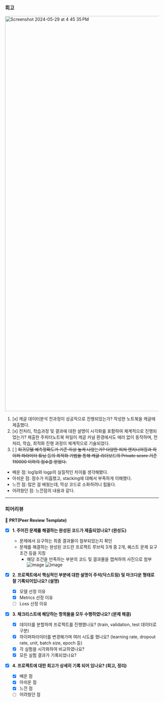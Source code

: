 ### 회고
<img width="1289" alt="Screenshot 2024-05-29 at 4 45 35 PM" src="https://github.com/minkj1992/ai/assets/37536298/c24ce076-23dc-434a-863a-43838261eb14">

1. [x] 캐글 데이터분석 전과정이 성공적으로 진행되었는가?	작성한 노트북을 캐글에 제출했다.
2. [x] 전처리, 학습과정 및 결과에 대한 설명이 시각화를 포함하여 체계적으로 진행되었는가?	제출한 주피터노트북 파일이 캐글 커널 환경에서도 에러 없이 동작하며, 전처리, 학습, 최적화 진행 과정이 체계적으로 기술되었다.
3. [ ] ~~회귀모델 예측정확도가 기준 이상 높게 나왔는가?	다양한 피처 엔지니어링과 하이퍼 파라미터 튜닝 등의 최적화 기법을 통해 캐글 리더보드의 Private score 기준 110000 이하의 점수를 얻었다.~~

- 배운 점: log1p와 logp의 실질적인 차이를 생각해봤다.
- 아쉬운 점: 점수가 미흡했고, stacking에 대해서 부족하게 이해했다.
- 느낀 점: 많은 걸 배웠는데, 막상 코드로 소화하려니 힘들다.
- 어려웠던 점: 느낀점의 내용과 같다.

---
### 피어리뷰

🔑 **PRT(Peer Review Template)**

- [X]  **1. 주어진 문제를 해결하는 완성된 코드가 제출되었나요? (완성도)**
    - 문제에서 요구하는 최종 결과물이 첨부되었는지 확인
    - 문제를 해결하는 완성된 코드란 프로젝트 루브릭 3개 중 2개, 
    퀘스트 문제 요구조건 등을 지칭
        - 해당 조건을 만족하는 부분의 코드 및 결과물을 캡쳐하여 사진으로 첨부
    ![image](https://github.com/minkj1992/ai/assets/111371565/8e2d1f74-36de-43ce-8b38-2facc99ea718)
    ![image](https://github.com/minkj1992/ai/assets/111371565/238a17f6-56d0-42fc-9b56-6bfbcfef8e81)



- [X]  **2. 프로젝트에서 핵심적인 부분에 대한 설명이 주석(닥스트링) 및 마크다운 형태로 잘 기록되어있나요? (설명)**
    - [X]  모델 선정 이유
    - [X]  Metrics 선정 이유
    - [ ]  Loss 선정 이유

- [X]  **3. 체크리스트에 해당하는 항목들을 모두 수행하였나요? (문제 해결)**
    - [X]  데이터를 분할하여 프로젝트를 진행했나요? (train, validation, test 데이터로 구분)
    - [X]  하이퍼파라미터를 변경해가며 여러 시도를 했나요? (learning rate, dropout rate, unit, batch size, epoch 등)
    - [X]  각 실험을 시각화하여 비교하였나요?
    - [X]  모든 실험 결과가 기록되었나요?

- [X]  **4. 프로젝트에 대한 회고가 상세히 기록 되어 있나요? (회고, 정리)**
    - [X]  배운 점
    - [X]  아쉬운 점
    - [X]  느낀 점
    - [ ]  어려웠던 점
